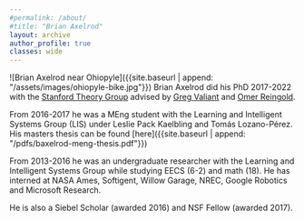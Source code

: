 ```yaml
---
#permalink: /about/
#title: "Brian Axelrod"
layout: archive
author_profile: true
classes: wide
---
```

![Brian Axelrod near Ohiopyle]({{site.baseurl | append: "/assets/images/ohiopyle-bike.jpg"}})
Brian Axelrod did his PhD 2017-2022 with the [Stanford Theory Group](http://theory.stanford.edu/main/index.shtml) advised by [Greg Valiant](http://theory.stanford.edu/~valiant/) and [Omer Reingold](https://omereingold.wordpress.com).

From 2016-2017 he was a MEng student with the Learning and Intelligent Systems Group (LIS) under Leslie Pack Kaelbling and Tomás Lozano-Pérez. His masters thesis can be found [here]({{site.baseurl | append: "/pdfs/baxelrod-meng-thesis.pdf"}})

From 2013-2016 he was an undergraduate researcher with the Learning and Intelligent Systems Group while studying EECS (6-2) and math (18). He has interned at NASA Ames, Softigent, Willow Garage, NREC, Google Robotics and Microsoft Research.

He is also a Siebel Scholar (awarded 2016) and NSF Fellow (awarded 2017).
